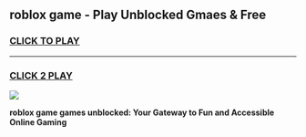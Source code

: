 
## roblox game - Play Unblocked Gmaes & Free
<h3>
<a href="https://premium.freeplayer.one?title=roblox_game&ref=19F">CLICK TO PLAY</a></h3>
<hr>

<h3>
<a href="https://premium.freeplayer.one?title=roblox_game&ref=19F">CLICK 2 PLAY</a>
  
</h3>

<a href="https://premium.freeplayer.one?title=roblox_game&ref=19F/"><img src="https://clearcache.store/games.png"></a>


**roblox game games unblocked: Your Gateway to Fun and Accessible Online Gaming**

